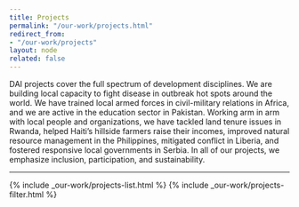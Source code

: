 ```yaml
---
title: Projects
permalink: "/our-work/projects.html"
redirect_from:
- "/our-work/projects"
layout: node
related: false
---
```


DAI projects cover the full spectrum of development disciplines. We are building local capacity to fight disease in outbreak hot spots around the world. We have trained local armed forces in civil-military relations in Africa, and we are active in the education sector in Pakistan. Working arm in arm with local people and organizations, we have tackled land tenure issues in Rwanda, helped Haiti’s hillside farmers raise their incomes, improved natural resource management in the Philippines, mitigated conflict in Liberia, and fostered responsive local governments in Serbia. In all of our projects, we emphasize inclusion, participation, and sustainability.
<hr>
{% include _our-work/projects-list.html %}
{% include _our-work/projects-filter.html %}
